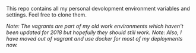 This repo contains all my personal devolopment environment variables and settings. Feel free to clone them.

*Note: The vagrants are part of my old work environments which haven't been updated for 2018 but hopefully they should still work.*
*Note: Also, I have moved out of vagrant and use docker for most of my deployments now.*
